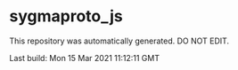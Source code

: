 # sygmaproto_js
This repository was automatically generated. DO NOT EDIT. 

Last build: Mon 15 Mar 2021 11:12:11 GMT
